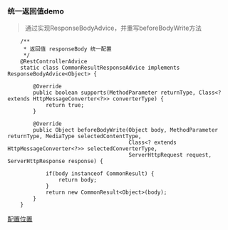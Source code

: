 

### 统一返回值demo

> 通过实现ResponseBodyAdvice，并重写beforeBodyWrite方法

```aidl
    /**
     * 返回值 responseBody 统一配置
     */
    @RestControllerAdvice
    static class CommonResultResponseAdvice implements ResponseBodyAdvice<Object> {

        @Override
        public boolean supports(MethodParameter returnType, Class<? extends HttpMessageConverter<?>> converterType) {
            return true;
        }

        @Override
        public Object beforeBodyWrite(Object body, MethodParameter returnType, MediaType selectedContentType,
                                      Class<? extends HttpMessageConverter<?>> selectedConverterType,
                                      ServerHttpRequest request, ServerHttpResponse response) {

            if(body instanceof CommonResult) {
                return body;
            }
            return new CommonResult<Object>(body);
        }
    }
```
[配置位置](../../sim-framework-template-demo/sim-framework-template-config/sim-framework-template-restful-config)